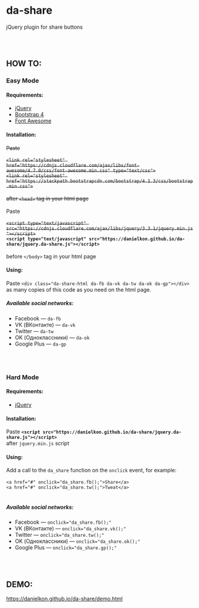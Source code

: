 # da-share
jQuery plugin for share buttons

<br><br>

## HOW TO:

### Easy Mode

#### Requirements:
* [jQuery](https://github.com/jquery/jquery)
* [Bootstrap 4](https://github.com/twbs/bootstrap)
* [Font Awesome](https://github.com/FortAwesome/Font-Awesome)

#### Installation:
~~Paste <br><br>
`<link rel="stylesheet" href="https://cdnjs.cloudflare.com/ajax/libs/font-awesome/4.7.0/css/font-awesome.min.css" type="text/css">`<br>
`<link rel="stylesheet" href="https://stackpath.bootstrapcdn.com/bootstrap/4.1.3/css/bootstrap.min.css">`<br>
<br>
after `<head>` tag in your html page
<br>
<br>~~
Paste <br><br>
~~`<script type="text/javascript" src="https://cdnjs.cloudflare.com/ajax/libs/jquery/3.3.1/jquery.min.js"></script>`<br>~~
**`<script type="text/javascript" src="https://danielkon.github.io/da-share/jquery.da-share.js"></script>`**<br>
<br>
before `</body>` tag in your html page

#### Using:
Paste `<div class="da-share-html da-fb da-vk da-tw da-ok da-gp"></div>` as many copies of this code as you need on the html page.

##### Available social networks:
* Facebook — `da-fb`
* VK (ВКонтакте) — `da-vk`
* Twitter — `da-tw`
* OK (Одноклассники) — `da-ok`
* Google Plus — `da-gp`

<br><br>

### Hard Mode

#### Requirements:
* [jQuery](https://github.com/jquery/jquery)

#### Installation:
Paste **`<script src="https://danielkon.github.io/da-share/jquery.da-share.js"></script>`**<br>
after `jquery.min.js` script 

#### Using:
Add a call to the `da_share` function on the `onclick` event, for example: <br>
<br>
`<a href="#" onclick="da_share.fb();">Share</a>`<br>
`<a href="#" onclick="da_share.tw();">Tweat</a>`<br>
<br>

##### Available social networks:
* Facebook — `onclick="da_share.fb();"`
* VK (ВКонтакте) — `onclick="da_share.vk();"`
* Twitter — `onclick="da_share.tw();"`
* OK (Одноклассники) — `onclick="da_share.ok();"`
* Google Plus — `onclick="da_share.gp();"`

<br><br>

## DEMO:
<a href="https://danielkon.github.io/da-share/demo.html" target="_blank">https://danielkon.github.io/da-share/demo.html</a>
